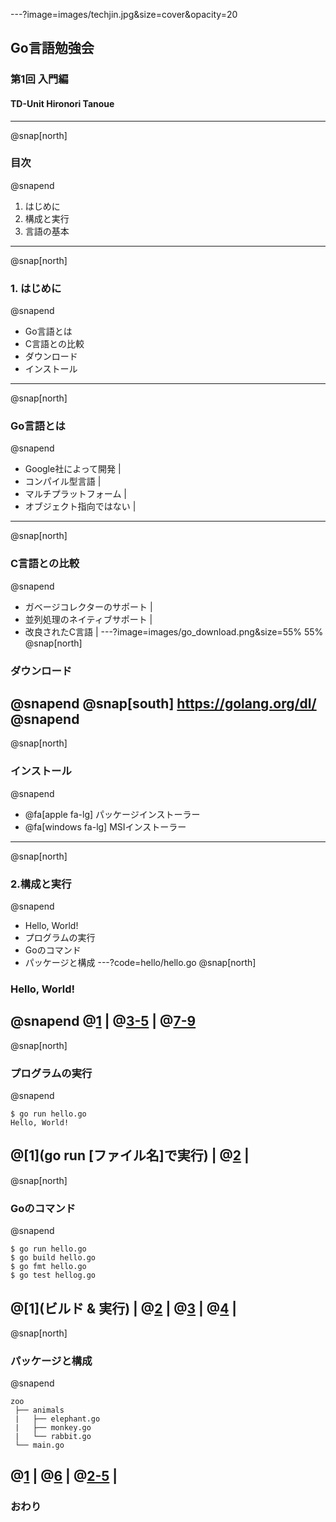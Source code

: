 ---?image=images/techjin.jpg&size=cover&opacity=20
## Go言語勉強会
### 第1回 入門編
#### TD-Unit Hironori Tanoue
---
@snap[north]
### 目次
@snapend
1. はじめに
2. 構成と実行
3. 言語の基本
---
@snap[north]
### 1. はじめに
@snapend
- Go言語とは
- C言語との比較
- ダウンロード
- インストール
---
@snap[north]
### Go言語とは
@snapend
- Google社によって開発 |
- コンパイル型言語 |
- マルチプラットフォーム |
- オブジェクト指向ではない |
---
@snap[north]
### C言語との比較
@snapend
- ガベージコレクターのサポート |
- 並列処理のネイティブサポート |
- 改良されたC言語 |
---?image=images/go_download.png&size=55% 55%
@snap[north]
### ダウンロード
@snapend
@snap[south]
https://golang.org/dl/
@snapend
---
@snap[north]
### インストール
@snapend
- @fa[apple fa-lg] パッケージインストーラー
- @fa[windows fa-lg] MSIインストーラー
---
@snap[north]
### 2.構成と実行
@snapend
- Hello, World!
- プログラムの実行
- Goのコマンド
- パッケージと構成
---?code=hello/hello.go
@snap[north]
### Hello, World!
@snapend
@[1](Goでは何らかのパッケージに属する必要がある) |
@[3-5](プログラムで使用するパッケージを指定) |
@[7-9](メイン処理はmain関数で定義)
---
@snap[north]
### プログラムの実行
@snapend
```
$ go run hello.go
Hello, World!
```
@[1](go run [ファイル名]で実行) |
@[2](実行結果の表示) |
---
@snap[north]
### Goのコマンド
@snapend
```
$ go run hello.go
$ go build hello.go
$ go fmt hello.go
$ go test hellog.go
```
@[1](ビルド & 実行) |
@[2](ビルドのみ) |
@[3](ソースコード整形) |
@[4](テストコード実行) |
---
@snap[north]
### パッケージと構成
@snapend
```
zoo
 ├── animals  
 |   ├── elephant.go  
 |   ├── monkey.go  
 |   └── rabbit.go  
 └── main.go  
```
@[1](アプリケーションと同名のディレクトリ) |
@[6](mainパッケージ定義用のmain.go) |
@[2-5](独自に定義するパッケージ) |
---
### おわり
